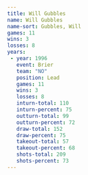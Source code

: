 ```yaml
---
title: Will Gubbles
name: Will Gubbles
name-sort: Gubbles, Will
games: 11
wins: 3
losses: 8
years:
 - year: 1996
   event: Brier
   team: "NO"
   position: Lead
   games: 11
   wins: 3
   losses: 8
   inturn-total: 110
   inturn-percent: 75
   outturn-total: 99
   outturn-percent: 72
   draw-total: 152
   draw-percent: 75
   takeout-total: 57
   takeout-percent: 68
   shots-total: 209
   shots-percent: 73
---
```

